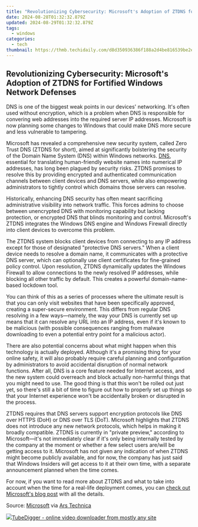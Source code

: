 ```yaml
---
title: "Revolutionizing Cybersecurity: Microsoft's Adoption of ZTDNS for Fortified Windows Network Defenses"
date: 2024-08-28T01:32:32.879Z
updated: 2024-08-29T01:32:32.879Z
tags:
  - windows
categories:
  - tech
thumbnail: https://thmb.techidaily.com/d8d350936386f188a2d4be816539be2eaee7c30695c76166aa925348b0ff1b74.jpg
---
```


## Revolutionizing Cybersecurity: Microsoft's Adoption of ZTDNS for Fortified Windows Network Defenses

DNS is one of the biggest weak points in our devices' networking. It's often used without encryption, which is a problem when DNS is responsible for convering web addresses into the required server IP addresses. Microsoft is now planning some changes to Windows that could make DNS more secure and less vulnerable to tampering.

 Microsoft has revealed a comprehensive new security system, called Zero Trust DNS (ZTDNS for short), aimed at significantly bolstering the security of the Domain Name System (DNS) within Windows networks. [DNS](https://instagram-clips.techidaily.com/new-2024-approved-revealing-the-top-10-hidden-story-supporters/), essential for translating human-friendly website names into numerical IP addresses, has long been plagued by security risks. ZTDNS promises to resolve this by providing encrypted and authenticated communication channels between client devices and DNS servers, while also empowering administrators to tightly control which domains those servers can resolve.

 Historically, enhancing DNS security has often meant sacrificing administrative visibility into network traffic. This forces admins to choose between unencrypted DNS with monitoring capability but lacking protection, or encrypted DNS that blinds monitoring and control. Microsoft's ZTDNS integrates the Windows DNS engine and Windows Firewall directly into client devices to overcome this problem.

 The ZTDNS system blocks client devices from connecting to any IP address except for those of designated "protective DNS servers." When a client device needs to resolve a domain name, it communicates with a protective DNS server, which can optionally use client certificates for fine-grained policy control. Upon resolution, ZTDNS dynamically updates the Windows Firewall to allow connections to the newly resolved IP addresses, while blocking all other traffic by default. This creates a powerful domain-name-based lockdown tool.

 You can think of this as a series of processes where the ultimate result is that you can only visit websites that have been specifically approved, creating a super-secure environment. This differs from regular DNS resolving in a few ways—namely, the way your DNS is currently set up means that it can resolve any URL into an IP address, even if it's known to be malicious (with possible consequences ranging from malware downloading to even a potential entry point for a malicious actor).

 There are also potential concerns about what might happen when this technology is actually deployed. Although it's a promising thing for your online safety, it will also probably require careful planning and configuration by administrators to avoid accidental disruption of normal network functions. After all, DNS is a core feature needed for Internet access, and the new system could overreach and block actually non-harmful things that you might need to use. The good thing is that this won't be rolled out just yet, so there's still a bit of time to figure out how to properly set up things so that your Internet experience won't be accidentally broken or disrupted in the process.

 ZTDNS requires that DNS servers support encryption protocols like DNS over HTTPS (DoH) or DNS over TLS (DoT). Microsoft highlights that ZTDNS does not introduce any new network protocols, which helps in making it broadly compatible. ZTDNS is currently in "private preview," according to Microsoft—it's not immediately clear if it's only being internally tested by the company at the moment or whether a few select users are/will be getting access to it. Microsoft has not given any indication of when ZTDNS might become publicly available, and for now, the company has just said that Windows Insiders will get access to it at their own time, with a separate announcement planned when the time comes.

 For now, if you want to read more about ZTDNS and what to take into account when the time for a real-life deployment comes, you can [check out Microsoft's blog post](https://techcommunity.microsoft.com/t5/networking-blog/deployment-considerations-for-windows-ztdns-client/ba-p/4113372) with all the details.

 Source: [Microsoft](https://techcommunity.microsoft.com/t5/networking-blog/announcing-zero-trust-dns-private-preview/ba-p/4110366) via [Ars Technica](https://arstechnica.com/security/2024/05/microsoft-plans-to-lock-down-windows-dns-like-never-before-heres-how/)

<ins class="adsbygoogle"
     style="display:block"
     data-ad-format="autorelaxed"
     data-ad-client="ca-pub-7571918770474297"
     data-ad-slot="1223367746"></ins>



<ins class="adsbygoogle"
     style="display:block"
     data-ad-client="ca-pub-7571918770474297"
     data-ad-slot="8358498916"
     data-ad-format="auto"
     data-full-width-responsive="true"></ins>



<!-- affiliate ads begin -->
<a href="https://secure.2checkout.com/order/checkout.php?PRODS=4572700&QTY=1&AFFILIATE=108875&CART=1"><img src="	https://www.tubedigger.com/wp-content/uploads/2020/08/tubedigger-software-new.png" border="0">TubeDigger - online video downloader from mostly any site</a>
<!-- affiliate ads end -->
